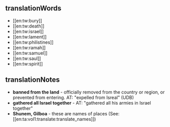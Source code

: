 ## translationWords

* [[en:tw:bury]]
* [[en:tw:death]]
* [[en:tw:israel]]
* [[en:tw:lament]]
* [[en:tw:philistines]]
* [[en:tw:ramah]]
* [[en:tw:samuel]]
* [[en:tw:saul]]
* [[en:tw:spirit]]

## translationNotes

* **banned from the land** - officially removed from the country or region, or prevented from entering. AT: "expelled from Isreal" (UDB)
* **gathered all Israel together** - AT: "gathered all his armies in Israel together"
* **Shunem, Gilboa** - these are names of places (See: [[en:ta:vol1:translate:translate_names]])
